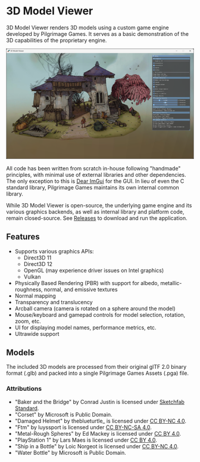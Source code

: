 # 3D Model Viewer

3D Model Viewer renders 3D models using a custom game engine developed by
Pilgrimage Games. It serves as a basic demonstration of the 3D capabilities of
the proprietary engine.

![screenshot](https://github.com/pilgrimage-games/3d-model-viewer/blob/main/screenshot.png?raw=true)

All code has been written from scratch in-house following "handmade"
principles, with minimal use of external libraries and other dependencies. The
only exception to this is [Dear ImGui](https://github.com/ocornut/imgui) for
the GUI. In lieu of even the C standard library, Pilgrimage Games maintains its
own internal common library.

While 3D Model Viewer is open-source, the underlying game engine and its
various graphics backends, as well as internal library and platform code,
remain closed-source. See
[Releases](https://github.com/pilgrimage-games/3d-model-viewer/releases) to
download and run the application.

## Features
* Supports various graphics APIs:
    * Direct3D 11
    * Direct3D 12
    * OpenGL (may experience driver issues on Intel graphics)
    * Vulkan
* Physically Based Rendering (PBR) with support for albedo, metallic-roughness,
  normal, and emissive textures
* Normal mapping
* Transparency and translucency
* Arcball camera (camera is rotated on a sphere around the model)
* Mouse/keyboard and gamepad controls for model selection, rotation, zoom, etc.
* UI for displaying model names, performance metrics, etc.
* Ultrawide support

## Models
The included 3D models are processed from their original glTF 2.0 binary format
(.glb) and packed into a single Pilgrimage Games Assets (.pga) file.

### Attributions
* "Baker and the Bridge" by Conrad Justin is licensed under [Sketchfab Standard](https://help.sketchfab.com/hc/en-us/articles/115004276346-Licenses#standard).
* "Corset" by Microsoft is Public Domain.
* "Damaged Helmet" by theblueturtle_ is licensed under [CC BY-NC 4.0](https://creativecommons.org/licenses/by-nc/4.0/).
* "Ftm" by luyssport is licensed under [CC BY-NC-SA 4.0](https://creativecommons.org/licenses/by-nc-sa/4.0/).
* "Metal-Rough Spheres" by Ed Mackey is licensed under [CC BY 4.0](https://creativecommons.org/licenses/by/4.0/).
* "PlayStation 1" by Lars Maes is licensed under [CC BY 4.0](https://creativecommons.org/licenses/by/4.0/).
* "Ship in a Bottle" by Loic Norgeot is licensed under [CC BY-NC 4.0](https://creativecommons.org/licenses/by-nc/4.0/).
* "Water Bottle" by Microsoft is Public Domain.

